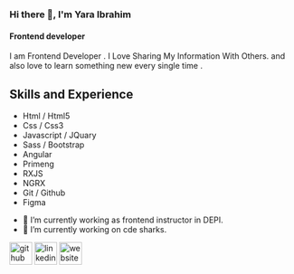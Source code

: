 
### Hi there 👋, I'm Yara Ibrahim
#### Frontend developer
<!-- ![Frontend developer](https://arturssmirnovs.github.io/github-profile-readme-generator/images/banner.png) -->

I am Frontend Developer . I Love Sharing My Information With Others. and also love to learn something new every single time .

## Skills and Experience
* Html / Html5
* Css / Css3
* Javascript / JQuary
* Sass / Bootstrap
* Angular
* Primeng
* RXJS
* NGRX
* Git / Github
* Figma

- 🔭 I’m currently working as frontend instructor in DEPI.
- 🔭 I’m currently working on cde sharks.
  


[<img src='https://cdn.jsdelivr.net/npm/simple-icons@3.0.1/icons/github.svg' alt='github' height='40'>](https://github.com/Yarahegazy502)  [<img src='https://cdn.jsdelivr.net/npm/simple-icons@3.0.1/icons/linkedin.svg' alt='linkedin' height='40'>](https://www.linkedin.com/in/yara-hegazy-61b208190/)  [<img src='https://cdn.jsdelivr.net/npm/simple-icons@3.0.1/icons/icloud.svg' alt='website' height='40'>](yaraibrahim.netlify.app)  


